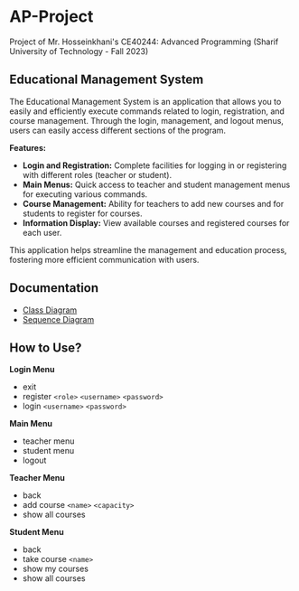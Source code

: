 # AP-Project
Project of Mr. Hosseinkhani's CE40244: Advanced Programming (Sharif University of Technology - Fall 2023)

## Educational Management System

The Educational Management System is an application that allows you to easily and efficiently execute commands related to login, registration, and course management. Through the login, management, and logout menus, users can easily access different sections of the program.

**Features:**
- **Login and Registration:** Complete facilities for logging in or registering with different roles (teacher or student).
- **Main Menus:** Quick access to teacher and student management menus for executing various commands.
- **Course Management:** Ability for teachers to add new courses and for students to register for courses.
- **Information Display:** View available courses and registered courses for each user.

This application helps streamline the management and education process, fostering more efficient communication with users.
## Documentation
- [Class Diagram](https://github.com/MoeeinAali/AP-Project/blob/main/Diagrams/ClassDiagram/README.md)
- [Sequence Diagram](https://github.com/MoeeinAali/AP-Project/blob/main/Diagrams/SequenceDiagram/README.md)

## How to Use?
**Login Menu**
- exit
- register `<role>` `<username>` `<password>`
- login `<username>` `<password>`

**Main Menu**
- teacher menu
- student menu
- logout

**Teacher Menu**
- back
- add course `<name>` `<capacity>`
- show all courses

**Student Menu**
- back
- take course `<name>`
- show my courses
- show all courses

